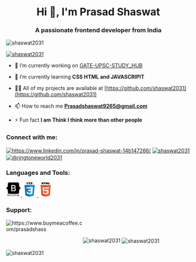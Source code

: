 <h1 align="center">Hi 👋, I'm Prasad Shaswat</h1>
<h3 align="center">A passionate frontend developer from India</h3>

<p align="left"> <img src="https://komarev.com/ghpvc/?username=shaswat2031&label=Profile%20views&color=0e75b6&style=flat" alt="shaswat2031" /> </p>

<p align="left"> <a href="https://github.com/ryo-ma/github-profile-trophy"><img src="https://github-profile-trophy.vercel.app/?username=shaswat2031" alt="shaswat2031" /></a> </p>

- 🔭 I’m currently working on [GATE-UPSC-STUDY_HUB](https://github.com/shaswat2031/HTML-CSS-JAVASCRIPIT/tree/main/enginnering%20book)

- 🌱 I’m currently learning **CSS HTML and JAVASCRIPIT**

- 👨‍💻 All of my projects are available at [https://github.com/shaswat2031](https://github.com/shaswat2031)

- 📫 How to reach me **Prasadshaswat9265@gmail.com**

- ⚡ Fun fact **I am Think I think more than other people**

<h3 align="left">Connect with me:</h3>
<p align="left">
<a href="https://linkedin.com/in/https://www.linkedin.com/in/prasad-shaswat-14b147266/" target="blank"><img align="center" src="https://raw.githubusercontent.com/rahuldkjain/github-profile-readme-generator/master/src/images/icons/Social/linked-in-alt.svg" alt="https://www.linkedin.com/in/prasad-shaswat-14b147266/" height="30" width="40" /></a>
<a href="https://instagram.com/shaswat2031" target="blank"><img align="center" src="https://raw.githubusercontent.com/rahuldkjain/github-profile-readme-generator/master/src/images/icons/Social/instagram.svg" alt="shaswat2031" height="30" width="40" /></a>
<a href="https://www.youtube.com/c/@ringtoneworld2031" target="blank"><img align="center" src="https://raw.githubusercontent.com/rahuldkjain/github-profile-readme-generator/master/src/images/icons/Social/youtube.svg" alt="@ringtoneworld2031" height="30" width="40" /></a>
</p>

<h3 align="left">Languages and Tools:</h3>
<p align="left"> <a href="https://getbootstrap.com" target="_blank" rel="noreferrer"> <img src="https://raw.githubusercontent.com/devicons/devicon/master/icons/bootstrap/bootstrap-plain-wordmark.svg" alt="bootstrap" width="40" height="40"/> </a> <a href="https://www.w3schools.com/css/" target="_blank" rel="noreferrer"> <img src="https://raw.githubusercontent.com/devicons/devicon/master/icons/css3/css3-original-wordmark.svg" alt="css3" width="40" height="40"/> </a> <a href="https://www.w3.org/html/" target="_blank" rel="noreferrer"> <img src="https://raw.githubusercontent.com/devicons/devicon/master/icons/html5/html5-original-wordmark.svg" alt="html5" width="40" height="40"/> </a> </p>

<h3 align="left">Support:</h3>
<p><a href="https://www.buymeacoffee.com/https://www.buymeacoffee.com/prasadshass"> <img align="left" src="https://cdn.buymeacoffee.com/buttons/v2/default-yellow.png" height="50" width="210" alt="https://www.buymeacoffee.com/prasadshass" /></a></p><br><br>

<p><img align="left" src="https://github-readme-stats.vercel.app/api/top-langs?username=shaswat2031&show_icons=true&locale=en&layout=compact" alt="shaswat2031" /></p>

<p>&nbsp;<img align="center" src="https://github-readme-stats.vercel.app/api?username=shaswat2031&show_icons=true&locale=en" alt="shaswat2031" /></p>

<p><img align="center" src="https://github-readme-streak-stats.herokuapp.com/?user=shaswat2031&" alt="shaswat2031" /></p>
